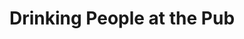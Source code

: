 ---
title: Drinking People at the Pub
category: paintings
series: landscape
year: 2017
image: drinking-people-at-the-pub.jpg
size: 80cmx100cm
materials: oil on canvas
---